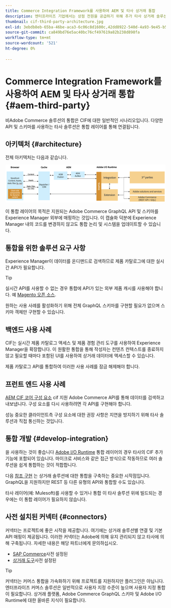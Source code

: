 ```yaml
---
title: Commerce Integration Framework를 사용하여 AEM 및 타사 상거래 통합
description: 엔터프라이즈 기업에서는 상점 전원을 공급하기 위해 추가 타사 상거래 솔루션이 필요할 수 있습니다. CIF(Commerce Integration Framework)는 이러한 통합 시나리오에서 I/O Runtime을 사용하여 타사 상거래 솔루션을 Adobe Experience Manager에 연결하는 데 사용할 수 있습니다.
thumbnail: cif-third-party-architecture.jpg
exl-id: 3ebdb8eb-65ba-46be-aca3-6c06c8d1600c,42dd8922-540d-4a93-9e45-b5e83dc11e16
source-git-commit: ca849bd76e5ac40bc76cf497619a82b238d898fa
workflow-type: tm+mt
source-wordcount: '521'
ht-degree: 0%

---
```


# Commerce Integration Framework를 사용하여 AEM 및 타사 상거래 통합 {#aem-third-party}

비Adobe Commerce 솔루션의 통합은 CIF에 대한 일반적인 시나리오입니다. 다양한 API 및 스키마를 사용하는 타사 솔루션은 통합 레이어를 통해 연결됩니다.

## 아키텍처 {#architecture}

전체 아키텍처는 다음과 같습니다.

![AEM 비 Magento/타사 아키텍처 개요](../assets//AEM_nonMagento_Architecture.png)

이 통합 레이어의 목적은 지원되는 Adobe Commerce GraphQL API 및 스키마를 Experience Manager 외부에 매핑하는 것입니다. 이 캡슐화 덕분에 Experience Manager 내의 코드를 변경하지 않고도 통합 논리 및 시스템을 업데이트할 수 있습니다.

## 통합을 위한 솔루션 요구 사항

Experience Manager이 데이터를 온디맨드로 검색하므로 제품 카탈로그에 대한 실시간 API가 필요합니다.

>[!TIP]
>
>실시간 API를 사용할 수 없는 경우 통합에 API가 있는 외부 제품 캐시를 사용해야 합니다. 예 [Magento 오픈 소스](https://magento.com/products/magento-open-source).

원하는 사용 사례를 활성화하기 위해 전체 GraphQL 스키마를 구현할 필요가 없으며 스키마 객체만 구현할 수 있습니다.

## 백엔드 사용 사례

CIF는 실시간 제품 카탈로그 액세스 및 제품 경험 관리 도구를 사용하여 Experience Manager을 확장합니다. 이 원활한 통합을 통해 작성자는 컨텐츠 컨텍스트를 종료하지 않고 필요할 때마다 포함된 UI를 사용하여 상거래 데이터에 액세스할 수 있습니다.

제품 카탈로그 API를 통합하여 이러한 사용 사례를 잠금 해제해야 합니다.

## 프런트 엔드 사용 사례

[AEM CIF 코어 구성 요소](https://github.com/adobe/aem-core-cif-components) cif 지원 Adobe Commerce API를 통해 데이터를 검색하고 내보냅니다. 구성 요소를 다시 사용하려면 각 API를 구현해야 합니다.

성능 중요한 클라이언트측 구성 요소에 대한 권장 사항은 지연을 방지하기 위해 타사 솔루션과 직접 통신하는 것입니다.

## 통합 개발 {#develop-integration}

을 사용하는 것이 좋습니다 [Adobe I/O Runtime](https://www.adobe.io/apis/experienceplatform/runtime.html) 통합 레이어의 경우 타사의 CIF 추가 기능에 포함되어 있습니다. 마이크로 서비스와 같은 접근 방식으로 작동하므로 여러 솔루션을 쉽게 통합하는 것이 적합합니다.

다음 [참조 구현](https://github.com/adobe/commerce-cif-graphql-integration-reference) 는 상거래 솔루션에 대한 통합을 구축하는 중요한 시작점입니다. GraphQL을 지원하지만 REST 등 다른 유형의 API와 통합할 수도 있습니다.

타사 레이어(예: Mulesoft)를 사용할 수 있거나 통합 이 타사 솔루션 위에 빌드되는 경우에는 이 통합 레이어가 필요하지 않습니다.

## 사전 설치된 커넥터 {#connectors}

커넥터는 프로젝트에 좋은 시작을 제공합니다. 여기에는 상거래 솔루션별 연결 및 기본 API 매핑이 제공됩니다. 이러한 커넥터는 Adobe에 의해 유지 관리되지 않고 타사에 의해 구축됩니다. 자세한 내용은 해당 파트너에게 문의하십시오.

* [SAP Commerce](https://github.com/diconium/commerce-cif-graphql-integration-hybris)사전 설정된
* [상거래 도구](https://github.com/diconium/commerce-cif-graphql-integration-commercetool)사전 설정된

>[!TIP]
>
>커넥터는 커머스 통합을 가속화하기 위해 프로젝트를 지원하지만 플러그인은 아닙니다. 엔터프라이즈 커머스 솔루션은 일반적으로 사용자 지정 수준이 높으며 사용자 지정 통합이 필요합니다. 상거래 플랫폼, Adobe Commerce GraphQL 스키마 및 Adobe I/O Runtime에 대한 올바른 지식이 필요합니다.
